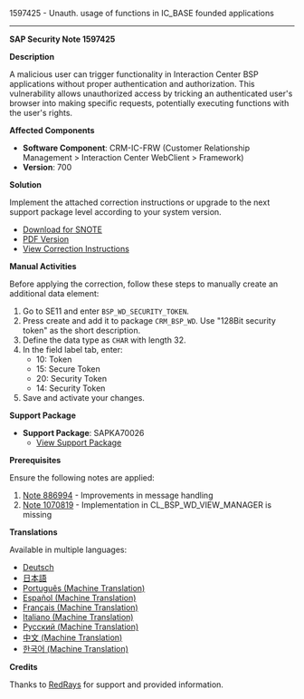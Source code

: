 1597425 - Unauth. usage of functions in IC_BASE founded applications

---

**SAP Security Note 1597425**

**Description**

A malicious user can trigger functionality in Interaction Center BSP applications without proper authentication and authorization. This vulnerability allows unauthorized access by tricking an authenticated user's browser into making specific requests, potentially executing functions with the user's rights.

**Affected Components**

- **Software Component**: CRM-IC-FRW (Customer Relationship Management > Interaction Center WebClient > Framework)
- **Version**: 700

**Solution**

Implement the attached correction instructions or upgrade to the next support package level according to your system version.

- [Download for SNOTE](https://notesdownloads.sap.com/note/0040000009482942017)
- [PDF Version](https://userapps.support.sap.com/sap/support/sfm/notes/print/0001597425?language=en-US&token=B98D5CEB765DF153A386D0220A178CE3)
- [View Correction Instructions](https://me.sap.com/corrins/0001597425/44)

**Manual Activities**

Before applying the correction, follow these steps to manually create an additional data element:

1. Go to SE11 and enter `BSP_WD_SECURITY_TOKEN`.
2. Press create and add it to package `CRM_BSP_WD`. Use "128Bit security token" as the short description.
3. Define the data type as `CHAR` with length 32.
4. In the field label tab, enter:
   - 10: Token
   - 15: Secure Token
   - 20: Security Token
   - 14: Security Token
5. Save and activate your changes.

**Support Package**

- **Support Package**: SAPKA70026
  - [View Support Package](https://me.sap.com/supportpackage/SAPKA70026)

**Prerequisites**

Ensure the following notes are applied:

1. [Note 886994](https://me.sap.com/notes/886994) - Improvements in message handling
2. [Note 1070819](https://me.sap.com/notes/1070819) - Implementation in CL_BSP_WD_VIEW_MANAGER is missing

**Translations**

Available in multiple languages:
- [Deutsch](https://me.sap.com/notes/0001597425/D)
- [日本語](https://me.sap.com/notes/0001597425/J)
- [Português (Machine Translation)](https://me.sap.com/notes/0001597425/P)
- [Español (Machine Translation)](https://me.sap.com/notes/0001597425/S)
- [Français (Machine Translation)](https://me.sap.com/notes/0001597425/F)
- [Italiano (Machine Translation)](https://me.sap.com/notes/0001597425/I)
- [Русский (Machine Translation)](https://me.sap.com/notes/0001597425/R)
- [中文 (Machine Translation)](https://me.sap.com/notes/0001597425/1)
- [한국어 (Machine Translation)](https://me.sap.com/notes/0001597425/3)

**Credits**

Thanks to [RedRays](https://redrays.io) for support and provided information.